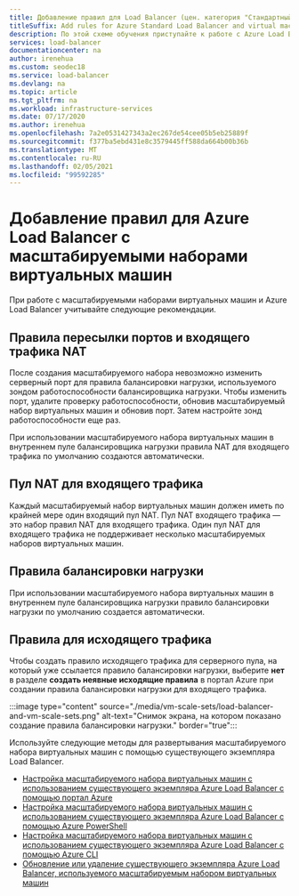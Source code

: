 ```yaml
---
title: Добавление правил для Load Balancer (цен. категория "Стандартный") Azure и масштабируемых наборов виртуальных машин
titleSuffix: Add rules for Azure Standard Load Balancer and virtual machine scale sets
description: По этой схеме обучения приступайте к работе с Azure Load Balancer (цен. категория "Стандартный") и масштабируемыми наборами виртуальных машин.
services: load-balancer
documentationcenter: na
author: irenehua
ms.custom: seodec18
ms.service: load-balancer
ms.devlang: na
ms.topic: article
ms.tgt_pltfrm: na
ms.workload: infrastructure-services
ms.date: 07/17/2020
ms.author: irenehua
ms.openlocfilehash: 7a2e0531427343a2ec267de54cee05b5eb25889f
ms.sourcegitcommit: f377ba5ebd431e8c3579445ff588da664b00b36b
ms.translationtype: MT
ms.contentlocale: ru-RU
ms.lasthandoff: 02/05/2021
ms.locfileid: "99592285"
---
```

# <a name="add-rules-for-azure-load-balancer-with-virtual-machine-scale-sets"></a>Добавление правил для Azure Load Balancer с масштабируемыми наборами виртуальных машин

При работе с масштабируемыми наборами виртуальных машин и Azure Load Balancer учитывайте следующие рекомендации.

## <a name="port-forwarding-and-inbound-nat-rules"></a>Правила пересылки портов и входящего трафика NAT

После создания масштабируемого набора невозможно изменить серверный порт для правила балансировки нагрузки, используемого зондом работоспособности балансировщика нагрузки. Чтобы изменить порт, удалите проверку работоспособности, обновив масштабируемый набор виртуальных машин и обновив порт. Затем настройте зонд работоспособности еще раз.

При использовании масштабируемого набора виртуальных машин в внутреннем пуле балансировщика нагрузки правила NAT для входящего трафика по умолчанию создаются автоматически.
  
## <a name="inbound-nat-pool"></a>Пул NAT для входящего трафика

Каждый масштабируемый набор виртуальных машин должен иметь по крайней мере один входящий пул NAT. Пул NAT входящего трафика — это набор правил NAT для входящего трафика. Один пул NAT для входящего трафика не поддерживает несколько масштабируемых наборов виртуальных машин.

## <a name="load-balancing-rules"></a>Правила балансировки нагрузки

При использовании масштабируемого набора виртуальных машин в внутреннем пуле балансировщика нагрузки правило балансировки нагрузки по умолчанию создается автоматически.
  
## <a name="outbound-rules"></a>Правила для исходящего трафика

Чтобы создать правило исходящего трафика для серверного пула, на который уже ссылается правило балансировки нагрузки, выберите **нет** в разделе **создать неявные исходящие правила** в портал Azure при создании правила балансировки нагрузки для входящего трафика.

  :::image type="content" source="./media/vm-scale-sets/load-balancer-and-vm-scale-sets.png" alt-text="Снимок экрана, на котором показано создание правила балансировки нагрузки." border="true":::

Используйте следующие методы для развертывания масштабируемого набора виртуальных машин с помощью существующего экземпляра Load Balancer.

* [Настройка масштабируемого набора виртуальных машин с использованием существующего экземпляра Azure Load Balancer с помощью портал Azure](./configure-vm-scale-set-portal.md)
* [Настройка масштабируемого набора виртуальных машин с использованием существующего экземпляра Azure Load Balancer с помощью Azure PowerShell](./configure-vm-scale-set-powershell.md)
* [Настройка масштабируемого набора виртуальных машин с использованием существующего экземпляра Azure Load Balancer с помощью Azure CLI](./configure-vm-scale-set-cli.md)
* [Обновление или удаление существующего экземпляра Azure Load Balancer, используемого масштабируемым набором виртуальных машин](./update-load-balancer-with-vm-scale-set.md)
